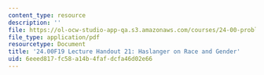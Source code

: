 ```yaml
---
content_type: resource
description: ''
file: https://ol-ocw-studio-app-qa.s3.amazonaws.com/courses/24-00-problems-of-philosophy-fall-2019/6eeed817fc58a14b4fafdcfa46d02e66_MIT24_00F19_lecturehandout21.pdf
file_type: application/pdf
resourcetype: Document
title: '24.00F19 Lecture Handout 21: Haslanger on Race and Gender'
uid: 6eeed817-fc58-a14b-4faf-dcfa46d02e66
---
```


